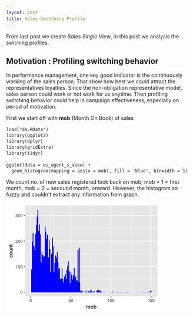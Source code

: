 ```yaml
---
layout: post
title: Sales Switching Profile
---
```


  From last post we create _Sales Single View_, in this post we analysis the swiching profiles.
  
## Motivation : Profiling switching behavior

  In performance management, one key good indicator is the continuously working of the sales person. That show how best we could attract the representatives loyalties. Since the non-obligation representative model, sales person could work or not work for us anytime. Then profiling switching behavior could help in campaign effectiveness, especially on period of motivation.

  First we start off with **mob** (Month On Book) of sales
```
load("da.RData")
library(ggplot2)
library(dplyr)
library(gridExtra)
library(tidyr)

ggplot(data = os_agent_s_view) +
  geom_histogram(mapping = aes(x = mob), fill = 'blue', binwidth = 1)
```
  We count no. of new sales registered look back on mob; mob = 1 = first month, mob = 2 = secound month, onward. However, the histogram so fuzzy and couldn't extract any information from graph. 

![alt_text](../images/Sales_Single_View_0.png)


